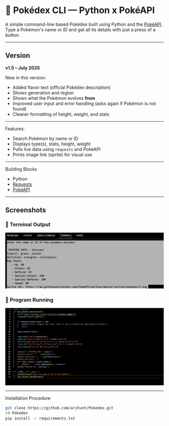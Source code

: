 # 🧿 Pokédex CLI — Python x PokéAPI

A simple command-line based Pokédex built using Python and the [PokéAPI](https://pokeapi.co/).  
Type a Pokémon's name or ID and get all its details with just a press of a button.

---

## Version

**v1.5 – July 2025**

New in this version:
- Added flavor text (official Pokédex description)
- Shows generation and region
- Shows what the Pokémon evolves **from**
- Improved user input and error handling (asks again if Pokémon is not found)
- Cleaner formatting of height, weight, and stats

---

Features: 

- Search Pokémon by name or ID
- Displays type(s), stats, height, weight
- Pulls live data using `requests` and PokéAPI
- Prints image link (sprite) for visual use

---

Building Blocks

- Python
- [Requests](https://pypi.org/project/requests/)
- [PokéAPI](https://pokeapi.co/)

---

## Screenshots

### 🔹 Terminal Output
![Code Output](assets/code.png)

### 🔹 Program Running
![Program Screenshot](assets/program.png)

---

Installation Procedure

```bash
git clone https://github.com/arihvnt/Pokedex.git
cd Pokedex
pip install -r requirements.txt